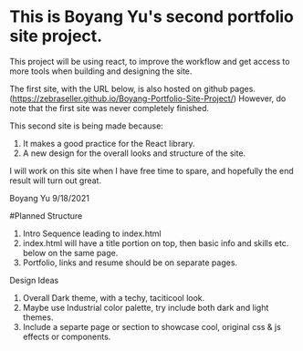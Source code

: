 # This is Boyang Yu's second portfolio site project.

This project will be using react, to improve the workflow and get access to more tools when building and designing the site.

The first site, with the URL below, is also hosted on github pages.
(https://zebraseller.github.io/Boyang-Portfolio-Site-Project/)
However, do note that the first site was never completely finished.

This second site is being made because:
1. It makes a good practice for the React library.
2. A new design for the overall looks and structure of the site.



I will work on this site when I have free time to spare, and hopefully the end result will turn out great.

Boyang Yu
9/18/2021

#Planned Structure
1. Intro Sequence leading to index.html
2. index.html will have a title portion on top, then basic info and skills etc. below on the same page.
3. Portfolio, links and resume should be on separate pages.

Design Ideas
1. Overall Dark theme, with a techy, taciticool look.
2. Maybe use Industrial color palette, try include both dark and light themes.
3. Include a separte page or section to showcase cool, original css & js effects or components.